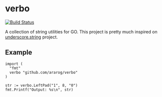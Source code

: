 # verbo

[![Build Status](https://travis-ci.org/ararog/verbo.svg?branch=master)](https://travis-ci.org/ararog/verbo)

A collection of string utilities for GO. This project is pretty much inspired on [underscore.string](https://github.com/epeli/underscore.string)
project.

## Example

```golang
import (
  "fmt"
  verbo "github.com/ararog/verbo"
)

str := verbo.LeftPad("1", 8, "0")
fmt.Printf("Output: %s\n", str)
```
